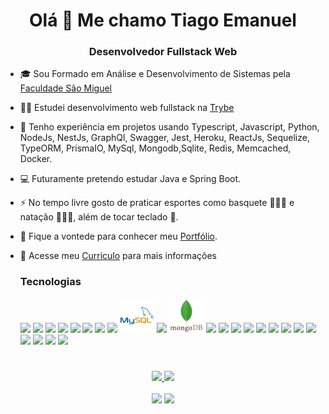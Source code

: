 <h1 align="center">Olá 👋 Me chamo Tiago Emanuel</h1>
<h3 align="center">Desenvolvedor Fullstack Web</h3>

- 🎓 Sou Formado em Análise e Desenvolvimento de Sistemas pela <a href="https://www.unisaomiguel.edu.br/ead/analise-e-desenvolvimento-de-sistemas/">Faculdade São Miguel</a></p> 
- 👨‍💻 Estudei desenvolvimento web fullstack na <a href="https://www.betrybe.com/">Trybe</a></p>
- 🔭 Tenho experiência em projetos usando Typescript, Javascript, Python, NodeJs, NestJs, GraphQl, Swagger, Jest, Heroku, ReactJs, Sequelize, TypeORM, PrismaIO, MySql, Mongodb,Sqlite, Redis, Memcached, Docker.
- 💻 Futuramente pretendo estudar Java e Spring Boot.
- ⚡ No tempo livre gosto de praticar esportes como basquete ⛹🏽‍♂️ e natação 🏊🏽‍♂️, além de tocar teclado 🎹.
- 🎯 Fique a vontede para conhecer meu <a href="https://tiago-portifolio.vercel.app" target="_blank">Portfólio</a>.</p>
- 📝 Acesse meu <a href="https://gitconnected.com/tiagoemanuel8/resume" target="_blank">Curriculo</a> para mais informações</p>







  <h3> Tecnologias </h3>
    <span>
       <img src="https://user-images.githubusercontent.com/72472530/148571842-95392985-d568-4769-be6f-4d33f0395ed1.png" width="50"> <!-- Js -->
       <img src="https://user-images.githubusercontent.com/72472530/148567091-e8c78389-b80d-49de-bec7-ce0f51a7b748.png" width="50"> <!-- Ts -->
       <img src="https://user-images.githubusercontent.com/72472530/148571720-f75ff4bd-87e8-4d4a-931b-b4e2932668b8.png" width="50"> <!-- Python -->
       <img src="https://user-images.githubusercontent.com/72472530/148571143-92fc29d7-f601-428f-b84c-c46ba0671ea0.png" width="50"> <!-- Node -->
       <img src="https://user-images.githubusercontent.com/72472530/167022128-30630ab1-3055-4c25-9f21-b6e56a8086de.svg" width="50"> <!-- Nest -->
       <img src="https://user-images.githubusercontent.com/72472530/167021811-7073e688-87d2-40b1-8387-8daf9c9294ba.png" width="50"> <!-- Prisma -->
       <img src="https://user-images.githubusercontent.com/72472530/167022049-70706048-848b-44b8-b370-11be1b41ef09.png" width="50"> <!-- TypeORM -->
       <img src="https://user-images.githubusercontent.com/72472530/148570702-d6172a21-73f7-4cb9-abeb-6bc72ec52416.png" width="50"> <!-- Sequelize -->
       <img src="https://raw.githubusercontent.com/devicons/devicon/master/icons/mysql/mysql-original-wordmark.svg" width="55"> <!-- Mysql -->
       <img src="https://user-images.githubusercontent.com/72472530/148569749-fdae3d11-6da5-4211-84bd-0ca491da481c.png" width="50"> <!-- SQLite -->
       <img src="https://raw.githubusercontent.com/devicons/devicon/master/icons/mongodb/mongodb-original-wordmark.svg" width="55"> <!-- MongoDB -->
       <img src="https://user-images.githubusercontent.com/72472530/148569578-f3447263-1b32-4c9a-ae35-1125fc9efd2f.png" width="50"> <!-- GraphQL -->
       <img src="https://user-images.githubusercontent.com/72472530/167022524-3653ae84-7f10-40e2-a49e-6a15357603fa.png" width="50"> <!-- Swagger -->
       <img src="https://user-images.githubusercontent.com/72472530/148568216-ee0d2e0a-bfe6-4be1-91ba-f26a3743864e.png" width="50"> <!-- Jest -->
       <img src="https://user-images.githubusercontent.com/72472530/148569341-3e0b36ba-9824-4abc-9c01-fabf02911612.png" width="50"> <!-- Heroku -->
       <img src="https://user-images.githubusercontent.com/72472530/148570343-5ffc29c4-bfac-4d96-bc9a-fae306197881.png" width="50"> <!-- Docker -->
       <img src="https://user-images.githubusercontent.com/72472530/167022385-4c7acc01-9498-4c63-af2f-67ec50d8b9ca.png" width="50"> <!-- Memcached -->
       <img src="https://user-images.githubusercontent.com/72472530/167022245-59d9893e-259d-4070-90fe-658e7904f000.png" width="50"> <!-- Redis -->
       <img src="https://user-images.githubusercontent.com/72472530/148571387-412a84b1-8665-4464-8d96-e5c29e1af68b.png" width="50"> <!-- Html -->
       <img src="https://user-images.githubusercontent.com/72472530/148571568-eed98342-f3d4-48d7-82a7-58b17e7ecc58.png" width="50"> <!-- Css -->
       <img src="https://user-images.githubusercontent.com/72472530/148571981-08f0e16a-dfa4-4057-8a71-470cd96e36cb.png" width="50"> <!-- React -->
       <img src="https://user-images.githubusercontent.com/72472530/148567934-9786664b-1cfd-4aea-87e1-9f6aede1d8b7.png" width="50"> <!-- Redux -->
       <img src="https://user-images.githubusercontent.com/72472530/148570494-7a8a5bdc-5ca7-4e21-be5c-15188addb5a3.png" width="50"> <!-- Git -->
       <img src="https://user-images.githubusercontent.com/72472530/148572618-04f10799-6c70-4b95-a859-2d81871ebd5e.png" width="50"> <!-- Linux -->
    </span>
</div>

#

<div align="center">
  <a href="https://github.com/TiagoEmanuel8">
  <img height="150em" src="https://github-readme-stats.vercel.app/api?username=TiagoEmanuel8&show_icons=true&theme=tokyonight&include_all_commits=true&count_private=true"/>
  <img height="150em" src="https://github-readme-stats.vercel.app/api/top-langs/?username=TiagoEmanuel8&layout=compact&langs_count=7&theme=tokyonight"/>
</div>
 <div><br>
   
  <div align="center">
   <a href="https://www.linkedin.com/in/tiagoemanuel/" target="_blank"><img src="https://img.shields.io/badge/-LinkedIn-%230077B5?style=for-the-badge&logo=linkedin&logoColor=white" target="_blank"></a> 
  <a href = "mailto:tiago.emanuel.n@gmail.com"><img src="https://img.shields.io/badge/-Gmail-%23333?style=for-the-badge&logo=gmail&logoColor=white" target="_blank"></a>
     
<div align="center">
